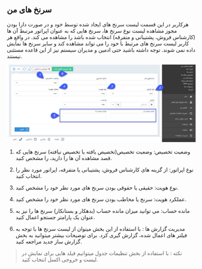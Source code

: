 ## سرنخ های من

 هرکاربر در این قسمت لیست سرنخ های ایجاد شده توسط خود و در صورت دارا بودن مجوز مشاهده لیست نوع سرنخ ها، سرنخ هایی که به عنوان اپراتور مرتبط آن ها (کارشناس فروش، پشتیبانی و متفرقه) انتخاب شده باشد را مشاهده می کند. در واقع هر کاربر لیست سرنخ های مرتبط با خود را می تواند مشاهده کند و سایر سرنخ ها نمایش داده نمی شوند. توجه داشته باشید حتی ادمین و مدیران سیستم نیز از این قاعده مستثنی نیستند. 

![](takhsisyaftea112.jpg)


 1. وضعیت تخصیص: وضعیت تخصیص(تخصیص یافته یا تخصیص نیافته) سرنخ هایی که قصد مشاهده آن ها را دارید، را مشخص کنید.

2. نوع اپراتور: از گزینه های کارشناس فروش، پشتیبانی یا متفرقه، اپراتور مورد نظر را انتخاب کنید.

3. نوع هویت: حقیقی یا حقوقی بودن سرنخ های مورد نظر خود را مشخص کنید.

4. عملکرد هویت: سرنخ یا مخاطب بودن سرنخ های مورد نظر خود را مشخص کنید.

5. مانده حساب: می توانید میزان مانده حساب (بدهکار و بستانکار) سرنخ ها را نیز به عنوان یک پارامتر جستجو اعمال کنید.

6. مدیریت گزارش ها :  با استفاده از این بخش میتوان از لیست سرنخ ها با توجه به فیلتر های اعمال شده، گزارش گیری کرد. برای توضیحات بیشتر میتوانید به بخش گزارش ساز جدید مراجعه کنید.

> نکته :  با استفاده از بخش تنظیمات جدول میتوانیم فیلد هایی برای نمایش در لیست و خروجی اکسل انتخاب کنید.

